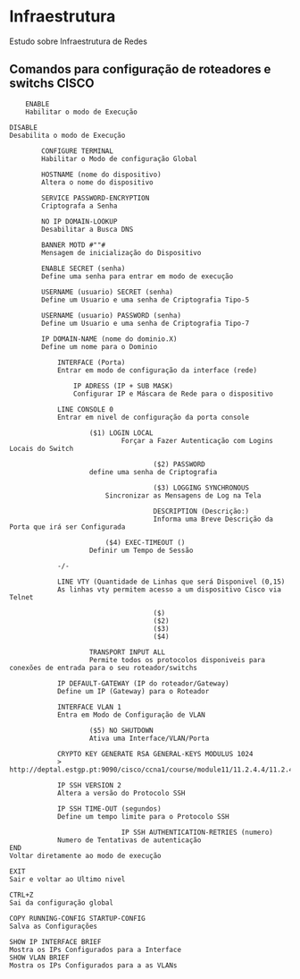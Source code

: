 # Infraestrutura
Estudo sobre Infraestrutura de Redes
## Comandos para configuração de roteadores e switchs CISCO

		ENABLE
		Habilitar o modo de Execução

	DISABLE
	Desabilita o modo de Execução
		
			CONFIGURE TERMINAL
			Habilitar o Modo de configuração Global
		
			HOSTNAME (nome do dispositivo)
			Altera o nome do dispositivo

			SERVICE PASSWORD-ENCRYPTION
			Criptografa a Senha

			NO IP DOMAIN-LOOKUP
			Desabilitar a Busca DNS
			
			BANNER MOTD #""#
			Mensagem de inicialização do Dispositivo

			ENABLE SECRET (senha)
			Define uma senha para entrar em modo de execução
		
			USERNAME (usuario) SECRET (senha)
			Define um Usuario e uma senha de Criptografia Tipo-5
		
			USERNAME (usuario) PASSWORD (senha)
			Define um Usuario e uma senha de Criptografia Tipo-7
			
			IP DOMAIN-NAME (nome do dominio.X)
			Define um nome para o Dominio
				
				INTERFACE (Porta)
				Entrar em modo de configuração da interface (rede)
				
					IP ADRESS (IP + SUB MASK)
					Configurar IP e Máscara de Rede para o dispositivo
		
				LINE CONSOLE 0
				Entrar em nivel de configuração da porta console
		
				        ($1) LOGIN LOCAL
                		        Forçar a Fazer Autenticação com Logins Locais do Switch
                                        
                                        ($2) PASSWORD
				        define uma senha de Criptografia
                                        
                                        ($3) LOGGING SYNCHRONOUS
	        		        Sincronizar as Mensagens de Log na Tela
                                        
                                        DESCRIPTION (Descrição:)
                                        Informa uma Breve Descrição da Porta que irá ser Configurada			        
		    
		    		        ($4) EXEC-TIMEOUT ()
				        Definir um Tempo de Sessão
				
				-/-
				
				LINE VTY (Quantidade de Linhas que será Disponivel (0,15)
				As linhas vty permitem acesso a um dispositivo Cisco via Telnet
                                        
                                        ($)
                                        ($2)
                                        ($3)
                                        ($4)
                                        
				        TRANSPORT INPUT ALL
				        Permite todos os protocolos disponiveis para conexões de entrada para o seu roteador/switchs
				
				IP DEFAULT-GATEWAY (IP do roteador/Gateway)
				Define um IP (Gateway) para o Roteador
				
				INTERFACE VLAN 1
				Entra em Modo de Configuração de VLAN
				
				        ($5) NO SHUTDOWN
				        Ativa uma Interface/VLAN/Porta
				
				CRYPTO KEY GENERATE RSA GENERAL-KEYS MODULUS 1024
				> http://deptal.estgp.pt:9090/cisco/ccna1/course/module11/11.2.4.4/11.2.4.4.html
				
				IP SSH VERSION 2
				Altera a versão do Protocolo SSH
				
				IP SSH TIME-OUT (segundos)
				Define um tempo limite para o Protocolo SSH
                                
                                IP SSH AUTHENTICATION-RETRIES (numero)
				Numero de Tentativas de autenticação
	END
	Voltar diretamente ao modo de execução

	EXIT
	Sair e voltar ao Ultimo nivel

	CTRL+Z
	Sai da configuração global

	COPY RUNNING-CONFIG STARTUP-CONFIG
	Salva as Configurações
		
	SHOW IP INTERFACE BRIEF
	Mostra os IPs Configurados para a Interface
	SHOW VLAN BRIEF
	Mostra os IPs Configurados para a as VLANs
	
